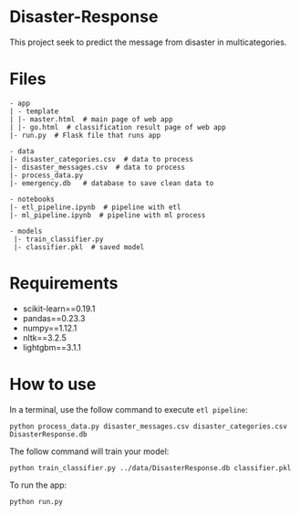 # Disaster-Response

This project seek to predict the message from disaster in multicategories.

# Files
```
- app
| - template
| |- master.html  # main page of web app
| |- go.html  # classification result page of web app
|- run.py  # Flask file that runs app

- data
|- disaster_categories.csv  # data to process 
|- disaster_messages.csv  # data to process
|- process_data.py
|- emergency.db   # database to save clean data to

- notebooks
|- etl_pipeline.ipynb  # pipeline with etl  
|- ml_pipeline.ipynb  # pipeline with ml process

- models
 |- train_classifier.py
 |- classifier.pkl  # saved model
 ```
# Requirements

* scikit-learn==0.19.1 
* pandas==0.23.3 
* numpy==1.12.1 
* nltk==3.2.5 
* lightgbm==3.1.1
# How to use
In a terminal, use the follow command to execute `etl pipeline`:

`python process_data.py disaster_messages.csv disaster_categories.csv DisasterResponse.db`

The follow command will train your model:

`python train_classifier.py ../data/DisasterResponse.db classifier.pkl`

To run the app:

`python run.py`
